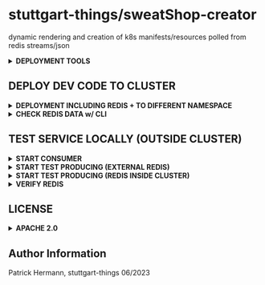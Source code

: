 # stuttgart-things/sweatShop-creator

dynamic rendering and creation of k8s manifests/resources polled from redis streams/json

<details><summary><b>DEPLOYMENT TOOLS</b></summary>

* golang
* helm
* nerdctl
* kubectl
* redis-cli
* taskfile

</details>

## DEPLOY DEV CODE TO CLUSTER

<details><summary><b>DEPLOYMENT INCLUDING REDIS + TO DIFFERENT NAMESPACE</b></summary>

```
helm pull oci://eu.gcr.io/stuttgart-things/sweatshop-creator --version v0.1.44

cat <<EOF > creator.yaml
---
namespace: sweatshop-creator

tektonResources:
  enabled: false
pipelineRuns:
  enableRuns: false

redis:
  enabled: true
  sentinel:
    enabled: true
  master:
    service:
      type: ClusterIP
    persistence:
      enabled: false
      medium: ""
  replica:
    replicaCount: 1
    persistence:
      enabled: false
      medium: ""
  auth:
    password: <path:apps/data/sweatshop#redisPassword>

configmaps:
  creator:
    TEMPLATE_PATH: /templates
    REDIS_STREAM: sweatshop:manifests
    REDIS_SERVER: sweatshop-creator-redis-headless.sweatshop-creator.svc.cluster.local
    REDIS_PORT: "6379"

secrets:
  redis:
    name: redis
    secretKVs:
      REDIS_PASSWORD: <path:apps/data/sweatshop#redisPassword>

clusterRoleBindings:
  sweatshop-creator:
    subjects:
      - kind: ServiceAccount
        name: sweatshop-creator
        namespace: sweatshop-creator
roleBindings:
  sweatshop-creator:
    subjects:
      - kind: ServiceAccount
        name: sweatshop-creator
        namespace: sweatshop-creator
EOF

helm upgrade --install sweatshop-creator oci://eu.gcr.io/stuttgart-things/sweatshop-creator --version v0.1.44 --values ankit.yaml -n sweatshop-creator --create-namespace
```

</details>

<details><summary><b>CHECK REDIS DATA w/ CLI</b></summary>

```
# Install redis-cli #
sudo apt-get update
sudo apt-get install redis

kubectl -n sweatshop port-forward redis-sweatshop-deployment-node-0 28015:6379 -n sweatshop-redis
redis-cli -h 127.0.0.1 -p 28015 -a ${PASSWORD}
# CHECK ALL REDIS KEYS
KEYS *
# READ STREAM
XREAD COUNT 2 STREAMS sweatshop:manifests writers 0-0 0-0
# DELETE STREAM
DEL sweatshop:manifests
```

</details>


## TEST SERVICE LOCALLY (OUTSIDE CLUSTER)

<details><summary><b>START CONSUMER</b></summary>

```
export KUBECONFIG=~/.kube/dev11
export TEMPLATE_PATH=~/projects/go/src/github/sweatShop-creator/tests
export TEMPLATE_NAME=job-template.yaml
export REDIS_STREAM=sweatshop:test
export REDIS_PASSWORD=<SET-ME>
export REDIS_SERVER=redis-pve.labul.sva.de
export REDIS_PORT=6379
task run
```

</details>

<details><summary><b>START TEST PRODUCING (EXTERNAL REDIS)</b></summary>


```
# kubectl -n sweatshop-redis port-forward redis-sweatshop-deployment-node-0 28015:6379
task run-test
```

</details>

<details><summary><b>START TEST PRODUCING (REDIS INSIDE CLUSTER)</b></summary>

```
kubectl -n <REDIS-NS> port-forward redis-sweatshop-deployment-node-0 <HOST-PORT>:<CONTAINER-PORT>

# kubectl -n sweatshop-redis port-forward redis-sweatshop-deployment-node-0 28015:6379

export REDIS_STREAM=sweatshop:manifests
export REDIS_PASSWORD=<SETME>
export REDIS_SERVER=127.0.0.1
export REDIS_PORT=28015 # HOST-PORT
task run-test-producer
```

</details>

<details><summary><b>VERIFY REDIS</b></summary>

```
redis-cli -h <REDIS_SERVER>-p <HOST-PORT> -a <SETME>

# redis-cli -h 127.0.0.1 -p 28015 -a test

KEYS *
# GET VALUE
GET <KEYNAME>
# GET STREAM
XREAD COUNT 2 STREAMS <STREAM-NAME> writers 0-0 0-0
```

</details>


## LICENSE

<details><summary><b>APACHE 2.0</b></summary>

Copyright 2023 patrick hermann.

Licensed under the Apache License, Version 2.0 (the "License");
you may not use this file except in compliance with the License.
You may obtain a copy of the License at

    http://www.apache.org/licenses/LICENSE-2.0

Unless required by applicable law or agreed to in writing, software
distributed under the License is distributed on an "AS IS" BASIS,
WITHOUT WARRANTIES OR CONDITIONS OF ANY KIND, either express or implied.
See the License for the specific language governing permissions and
limitations under the License.

</details>

Author Information
------------------
Patrick Hermann, stuttgart-things 06/2023
